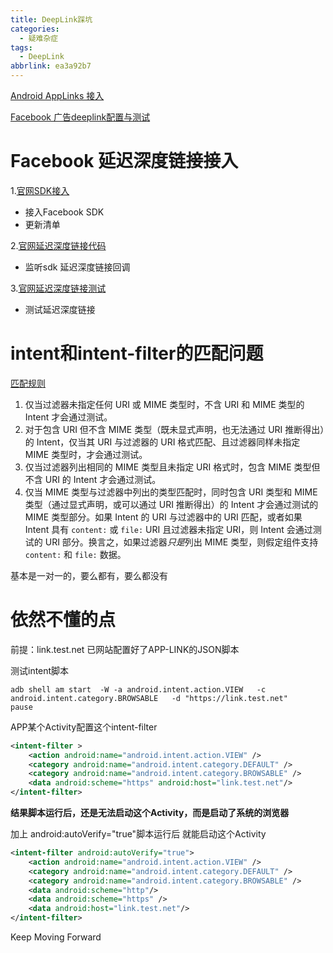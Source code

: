 ```yaml
---
title: DeepLink踩坑
categories:
  - 疑难杂症
tags:
  - DeepLink
abbrlink: ea3a92b7
---
```




[Android AppLinks 接入](https://juejin.cn/post/6844903494760349703)

[Facebook 广告deeplink配置与测试](https://blog.csdn.net/wjj1996825/article/details/80932453)



<!-- more -->

# Facebook 延迟深度链接接入



1.[官网SDK接入](https://developers.facebook.com/docs/android/getting-started)

- 接入Facebook SDK
- 更新清单

2.[官网延迟深度链接代码](https://developers.facebook.com/docs/android/deep-linking)

- 监听sdk 延迟深度链接回调

3.[官网延迟深度链接测试](https://developers.facebook.com/tools/app-ads-helper)

- 测试延迟深度链接



# intent和intent-filter的匹配问题

[匹配规则](https://developer.android.com/guide/components/intents-filters?hl=zh-cn)

1. 仅当过滤器未指定任何 URI 或 MIME 类型时，不含 URI 和 MIME 类型的 Intent 才会通过测试。
2. 对于包含 URI 但不含 MIME 类型（既未显式声明，也无法通过 URI 推断得出）的 Intent，仅当其 URI 与过滤器的 URI 格式匹配、且过滤器同样未指定 MIME 类型时，才会通过测试。
3. 仅当过滤器列出相同的 MIME 类型且未指定 URI 格式时，包含 MIME 类型但不含 URI 的 Intent 才会通过测试。
4. 仅当 MIME 类型与过滤器中列出的类型匹配时，同时包含 URI 类型和 MIME 类型（通过显式声明，或可以通过 URI 推断得出）的 Intent 才会通过测试的 MIME 类型部分。如果 Intent 的 URI 与过滤器中的 URI 匹配，或者如果 Intent 具有 `content:` 或 `file:` URI 且过滤器未指定 URI，则 Intent 会通过测试的 URI 部分。换言之，如果过滤器*只是*列出 MIME 类型，则假定组件支持 `content:` 和 `file:` 数据。



基本是一对一的，要么都有，要么都没有





# 依然不懂的点



前提：link.test.net 已网站配置好了APP-LINK的JSON脚本



测试intent脚本

```
adb shell am start  -W -a android.intent.action.VIEW   -c android.intent.category.BROWSABLE   -d "https://link.test.net"
pause
```



APP某个Activity配置这个intent-filter

```xml
<intent-filter >     
    <action android:name="android.intent.action.VIEW" />
    <category android:name="android.intent.category.DEFAULT" />
    <category android:name="android.intent.category.BROWSABLE" />
    <data android:scheme="https" android:host="link.test.net"/>
</intent-filter>
```



**结果脚本运行后，还是无法启动这个Activity，而是启动了系统的浏览器**



加上 android:autoVerify="true"脚本运行后 就能启动这个Activity

```xml
<intent-filter android:autoVerify="true">    
    <action android:name="android.intent.action.VIEW" />
    <category android:name="android.intent.category.DEFAULT" />
    <category android:name="android.intent.category.BROWSABLE" />
    <data android:scheme="http"/>
    <data android:scheme="https" />
    <data android:host="link.test.net"/>
</intent-filter>
```









Keep Moving Forward
